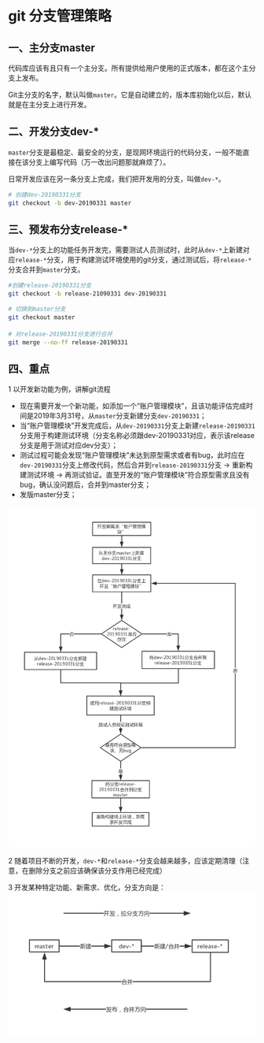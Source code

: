 # git 分支管理策略

## 一、主分支master

代码库应该有且只有一个主分支。所有提供给用户使用的正式版本，都在这个主分支上发布。

Git主分支的名字，默认叫做`master`。它是自动建立的，版本库初始化以后，默认就是在主分支上进行开发。

## 二、开发分支dev-*

`master`分支是最稳定、最安全的分支，是现网环境运行的代码分支，一般不能直接在该分支上编写代码（万一改出问题那就麻烦了）。

日常开发应该在另一条分支上完成，我们把开发用的分支，叫做`dev-*`。

```bash
# 创建dev-20190331分支
git checkout -b dev-20190331 master
```

## 三、预发布分支release-*

当`dev-*`分支上的功能任务开发完，需要测试人员测试时，此时从`dev-*`上新建对应`release-*`分支，用于构建测试环境使用的git分支，通过测试后，将`release-*`分支合并到`master`分支。

```bash
#创建release-20190331分支
git checkout -b release-21090331 dev-20190331
```

```bash
# 切换到master分支
git checkout master

# 对release-20190331分支进行合并
git merge --no-ff release-20190331
```

## 四、重点

1 以开发新功能为例，讲解git流程

- 现在需要开发一个新功能，如添加一个“账户管理模块”，且该功能评估完成时间是2019年3月31号，从`master`分支新建分支`dev-20190331`；
- 当“账户管理模块”开发完成后，从`dev-20190331`分支上新建`release-20190331`分支用于构建测试环境（分支名称必须跟dev-20190331对应，表示该release分支是用于测试对应dev分支）；
- 测试过程可能会发现“账户管理模块”未达到原型需求或者有bug，此时应在`dev-20190331`分支上修改代码，然后合并到`release-20190331`分支 → 重新构建测试环境 → 再测试验证。直至开发的“账户管理模块”符合原型需求且没有bug，确认没问题后，合并到master分支；
- 发版master分支；

![git流程图](../images/gitFlow01.jpg "图1")


2 随着项目不断的开发，`dev-*`和`release-*`分支会越来越多，应该定期清理（注意，在删除分支之前应该确保该分支作用已经完成）

3 开发某种特定功能、新需求、优化，分支方向是：
![git流程图](../images/gitFlow02.jpg "图2")

